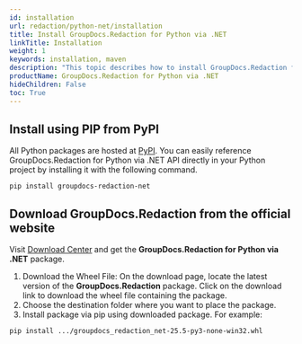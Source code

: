 ```yaml
---
id: installation
url: redaction/python-net/installation
title: Install GroupDocs.Redaction for Python via .NET
linkTitle: Installation
weight: 1
keywords: installation, maven
description: "This topic describes how to install GroupDocs.Redaction for Python."
productName: GroupDocs.Redaction for Python via .NET
hideChildren: False
toc: True
---
```


## Install using PIP from PyPI

All Python packages are hosted at [PyPI](https://pypi.org/project/groupdocs-redaction-net). You can easily reference GroupDocs.Redaction for Python via .NET API directly in your Python project by installing it with the following command.

```batch
pip install groupdocs-redaction-net
```

## Download GroupDocs.Redaction from the official website

Visit [Download Center](https://releases.groupdocs.com/redaction/python-net/) and get the **GroupDocs.Redaction for Python via .NET** package.

1. Download the Wheel File: On the download page, locate the latest version of the **GroupDocs.Redaction** package.
Click on the download link to download the wheel file containing the package.
2. Choose the destination folder where you want to place the package.
3. Install package via pip using downloaded package. For example:

```batch 
pip install .../groupdocs_redaction_net-25.5-py3-none-win32.whl
```
